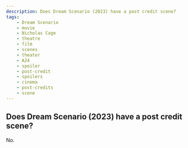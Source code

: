 ```yaml
---
description: Does Dream Scenario (2023) have a post credit scene?
tags: 
    - Dream Scenario
    - movie
    - Nicholas Cage
    - theatre
    - film
    - scenes
    - theater
    - A24
    - spoiler
    - post-credit
    - spoilers
    - cinema
    - post-credits
    - scene
---
```


## Does Dream Scenario (2023) have a post credit scene?

No.
